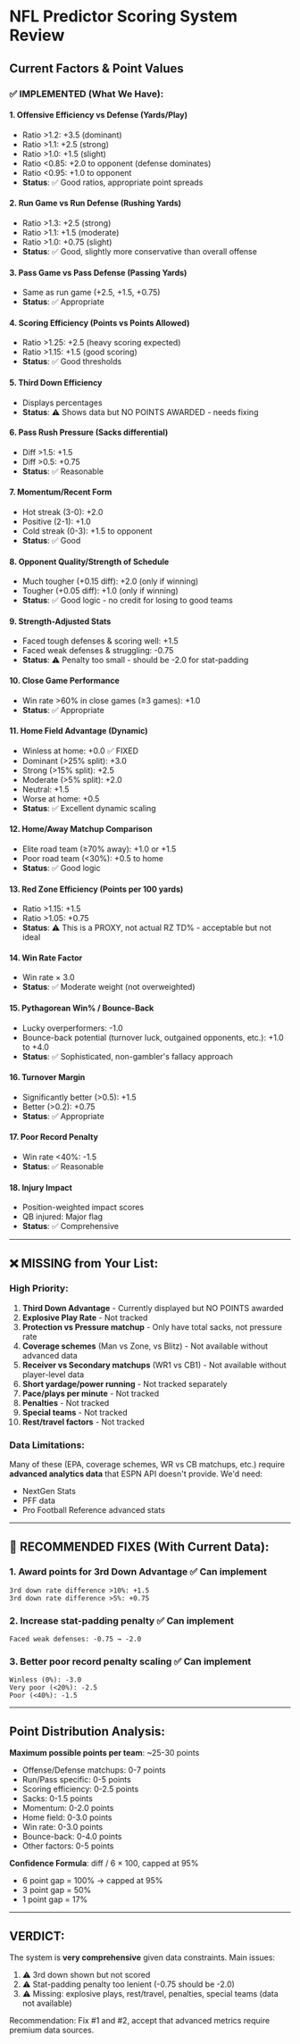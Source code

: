 # NFL Predictor Scoring System Review

## Current Factors & Point Values

### ✅ IMPLEMENTED (What We Have):

#### 1. **Offensive Efficiency vs Defense** (Yards/Play)
- Ratio >1.2: +3.5 (dominant)
- Ratio >1.1: +2.5 (strong)
- Ratio >1.0: +1.5 (slight)
- Ratio <0.85: +2.0 to opponent (defense dominates)
- Ratio <0.95: +1.0 to opponent
- **Status**: ✅ Good ratios, appropriate point spreads

#### 2. **Run Game vs Run Defense** (Rushing Yards)
- Ratio >1.3: +2.5 (strong)
- Ratio >1.1: +1.5 (moderate)
- Ratio >1.0: +0.75 (slight)
- **Status**: ✅ Good, slightly more conservative than overall offense

#### 3. **Pass Game vs Pass Defense** (Passing Yards)
- Same as run game (+2.5, +1.5, +0.75)
- **Status**: ✅ Appropriate

#### 4. **Scoring Efficiency** (Points vs Points Allowed)
- Ratio >1.25: +2.5 (heavy scoring expected)
- Ratio >1.15: +1.5 (good scoring)
- **Status**: ✅ Good thresholds

#### 5. **Third Down Efficiency**
- Displays percentages
- **Status**: ⚠️ Shows data but NO POINTS AWARDED - needs fixing

#### 6. **Pass Rush Pressure** (Sacks differential)
- Diff >1.5: +1.5
- Diff >0.5: +0.75
- **Status**: ✅ Reasonable

#### 7. **Momentum/Recent Form**
- Hot streak (3-0): +2.0
- Positive (2-1): +1.0
- Cold streak (0-3): +1.5 to opponent
- **Status**: ✅ Good

#### 8. **Opponent Quality/Strength of Schedule**
- Much tougher (+0.15 diff): +2.0 (only if winning)
- Tougher (+0.05 diff): +1.0 (only if winning)
- **Status**: ✅ Good logic - no credit for losing to good teams

#### 9. **Strength-Adjusted Stats**
- Faced tough defenses & scoring well: +1.5
- Faced weak defenses & struggling: -0.75
- **Status**: ⚠️ Penalty too small - should be -2.0 for stat-padding

#### 10. **Close Game Performance**
- Win rate >60% in close games (≥3 games): +1.0
- **Status**: ✅ Appropriate

#### 11. **Home Field Advantage** (Dynamic)
- Winless at home: +0.0 ✅ FIXED
- Dominant (>25% split): +3.0
- Strong (>15% split): +2.5
- Moderate (>5% split): +2.0
- Neutral: +1.5
- Worse at home: +0.5
- **Status**: ✅ Excellent dynamic scaling

#### 12. **Home/Away Matchup Comparison**
- Elite road team (≥70% away): +1.0 or +1.5
- Poor road team (<30%): +0.5 to home
- **Status**: ✅ Good logic

#### 13. **Red Zone Efficiency** (Points per 100 yards)
- Ratio >1.15: +1.5
- Ratio >1.05: +0.75
- **Status**: ⚠️ This is a PROXY, not actual RZ TD% - acceptable but not ideal

#### 14. **Win Rate Factor**
- Win rate × 3.0
- **Status**: ✅ Moderate weight (not overweighted)

#### 15. **Pythagorean Win% / Bounce-Back**
- Lucky overperformers: -1.0
- Bounce-back potential (turnover luck, outgained opponents, etc.): +1.0 to +4.0
- **Status**: ✅ Sophisticated, non-gambler's fallacy approach

#### 16. **Turnover Margin**
- Significantly better (>0.5): +1.5
- Better (>0.2): +0.75
- **Status**: ✅ Appropriate

#### 17. **Poor Record Penalty**
- Win rate <40%: -1.5
- **Status**: ✅ Reasonable

#### 18. **Injury Impact**
- Position-weighted impact scores
- QB injured: Major flag
- **Status**: ✅ Comprehensive

---

## ❌ MISSING from Your List:

### High Priority:
1. **Third Down Advantage** - Currently displayed but NO POINTS awarded
2. **Explosive Play Rate** - Not tracked
3. **Protection vs Pressure matchup** - Only have total sacks, not pressure rate
4. **Coverage schemes** (Man vs Zone, vs Blitz) - Not available without advanced data
5. **Receiver vs Secondary matchups** (WR1 vs CB1) - Not available without player-level data
6. **Short yardage/power running** - Not tracked separately
7. **Pace/plays per minute** - Not tracked
8. **Penalties** - Not tracked
9. **Special teams** - Not tracked
10. **Rest/travel factors** - Not tracked

### Data Limitations:
Many of these (EPA, coverage schemes, WR vs CB matchups, etc.) require **advanced analytics data** that ESPN API doesn't provide. We'd need:
- NextGen Stats
- PFF data
- Pro Football Reference advanced stats

---

## 🔧 RECOMMENDED FIXES (With Current Data):

### 1. **Award points for 3rd Down Advantage** ✅ Can implement
```
3rd down rate difference >10%: +1.5
3rd down rate difference >5%: +0.75
```

### 2. **Increase stat-padding penalty** ✅ Can implement
```
Faced weak defenses: -0.75 → -2.0
```

### 3. **Better poor record penalty scaling** ✅ Can implement  
```
Winless (0%): -3.0
Very poor (<20%): -2.5
Poor (<40%): -1.5
```

---

## Point Distribution Analysis:

**Maximum possible points per team**: ~25-30 points
- Offense/Defense matchups: 0-7 points
- Run/Pass specific: 0-5 points
- Scoring efficiency: 0-2.5 points
- Sacks: 0-1.5 points
- Momentum: 0-2.0 points
- Home field: 0-3.0 points
- Win rate: 0-3.0 points
- Bounce-back: 0-4.0 points
- Other factors: 0-5 points

**Confidence Formula**: diff / 6 × 100, capped at 95%
- 6 point gap = 100% → capped at 95%
- 3 point gap = 50%
- 1 point gap = 17%

---

## VERDICT:

The system is **very comprehensive** given data constraints. Main issues:
1. ⚠️ 3rd down shown but not scored
2. ⚠️ Stat-padding penalty too lenient (-0.75 should be -2.0)
3. ⚠️ Missing: explosive plays, rest/travel, penalties, special teams (data not available)

Recommendation: Fix #1 and #2, accept that advanced metrics require premium data sources.

